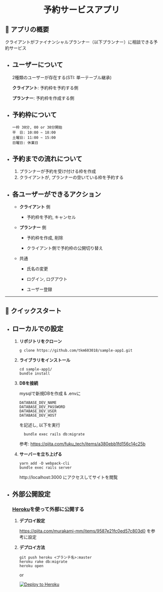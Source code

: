 <!-- # README

This README would normally document whatever steps are necessary to get the
application up and running.

Things you may want to cover:

* Ruby version

* System dependencies

* Configuration

* Database creation

* Database initialization

* How to run the test suite

* Services (job queues, cache servers, search engines, etc.)

* Deployment instructions

* ...
# sample-app1 -->

<h1 align="center">
  予約サービスアプリ
</h1>

## 📖 アプリの概要
  クライアントがファイナンシャルプランナー（以下プランナー）に相談できる予約サービス
  - ## **ユーザーについて**
    2種類のユーザーが存在する(STI: 単一テーブル継承)

    **クライアント**: 予約枠を予約する側

    **プランナー**: 予約枠を作成する側

  - ## **予約枠について**
    ```
    一枠 30分, 00 or 30分開始
    平　日: 10:00 ~ 18:00
    土曜日: 11:00 ~ 15:00
    日曜日: 休業日
    ```
  - ## **予約までの流れについて**
    1. プランナーが予約を受け付ける枠を作成
    2. クライアントが, プランナーの空いている枠を予約する
  - ## **各ユーザーができるアクション**
    - **クライアント** 側
    
      - 予約枠を予約, キャンセル
    - **プランナー** 側
    
      - 予約枠を作成, 削除

      - クライアント側で予約枠の公開切り替え
    - 共通
      
      - 氏名の変更

      - ログイン, ログアウト

      - ユーザー登録

---
## 🚀 クイックスタート

- ## ローカルでの設定

  1.  **リポジトリをクローン**

      ```shell
      g clone https://github.com/tkm603018/sample-app1.git
      ```

  2.  **ライブラリをインストール**

      ```shell
      cd sample-app1/
      bundle install
      ```
  3.  **DBを接続**

      mysqlで新規DBを作成 & .envに
      ```shell
      DATABASE_DEV_NAME
      DATABASE_DEV_PASSWORD
      DATABASE_DEV_USER
      DATABASE_DEV_HOST
      ```
      を記述し, 以下を実行

      ```shell
        bundle exec rails db:migrate
      ```

      参考: https://qiita.com/fuku_tech/items/a380ebb1fd156c14c25b

  3.  **サーバーを立ち上げる**

      ```shell
      yarn add -D webpack-cli
      bundle exec rails server
      ```
      http://localhost:3000 にアクセスしてサイトを閲覧

- ## 外部公開設定
  ###  [Heroku](https://www.heroku.com/)を使って外部に公開する

  1.  **デプロイ設定**

      https://qiita.com/murakami-mm/items/9587e21fc0ed57c803d0 を参考に設定

  2.  **デプロイ方法**
      ```shell
      git push heroku <ブランチ名>:master
      heroku rake db:migrate
      heroku open
      ```
      or

      [![Deploy to Heroku](https://www.herokucdn.com/deploy/button.png)](https://heroku.com/deploy)
